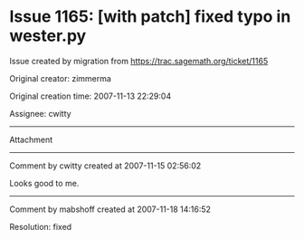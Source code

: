 # Issue 1165: [with patch] fixed typo in wester.py

Issue created by migration from https://trac.sagemath.org/ticket/1165

Original creator: zimmerma

Original creation time: 2007-11-13 22:29:04

Assignee: cwitty




---

Attachment


---

Comment by cwitty created at 2007-11-15 02:56:02

Looks good to me.


---

Comment by mabshoff created at 2007-11-18 14:16:52

Resolution: fixed
